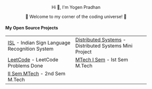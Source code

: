 <div align="center" style="background-image: url('https://gist.github.com/brettlangdon/85942af486eb79118467#file-1804270-jpg'); background-size: cover; background-position: center; padding: 20px;">
    <p>Hi 👋, I'm  Yogen Pradhan 
<!--     <p align="center">
        <a href="https://longtao.fun">
            <img src="cat.webp" width="50"/> -->
        </a>
    </p>
<!--     <p align="center">
        <a href="https://github.com/eust-w/eust-w/blob/main/README_CN.md"><span>中文</span></a>|
        <a href="https://github.com/eust-w/eust-w/blob/main/README_FR.md"><span>Français</span></a>|
        <a href="https://github.com/eust-w/eust-w/blob/main/README_RU.md"><span>Русский</span></a>|
        <a href="https://github.com/eust-w/eust-w/blob/main/README_AR.md"><span>عربي</span></a>|
        <a href="https://github.com/eust-w/eust-w/blob/main/README_JP.md"><span>日本語</span></a>|
        <a href="https://github.com/eust-w/eust-w/blob/main/README_PTBR.md"><span>Português</span></a>| -->
    </p>
    <p>🌟 Welcome to my corner of the coding universe! 🌟</p>
    <h4 align="left">My Open Source Projects</h4>
    <table align="center">
        <tr>
            <td><a href="https://github.com/ypradhan222/Indian-Sign-Language-Recognition-System">ISL</a> - Indian Sign Language Recognition System</td>
            <td><a href="https://github.com/ypradhan222/Distributed-MiniProject">Distributed Systems</a> - Distributed Systems Mini Project</td>
        </tr>
        <tr>
            <td><a href="https://github.com/ypradhan222/LeetCode-Problems-Solved">LeetCode</a> - LeetCode Problems Done</td>
            <td><a href="https://github.com/ypradhan222/mtech_code">MTech I Sem</a> - Ist Sem M.Tech</td>
        </tr>
        <tr>
            <td><a href="https://github.com/ypradhan222/II-Sem">II Sem MTech</a> - 2nd Sem M.Tech</td>
<!--             <td><a href="https://github.com/eust-w/aiPlatform">ai with wechat</a> - WeChat chat robot uses various AI</td> -->
        </tr>
<!--         <tr>
            <td><a href="https://github.com/eust-w/openai-chat-switch">chat-switch lib</a> - Chat embeddings&switch package</td>
            <td><a href="https://github.com/eust-w/govirsh">govirsh</a> - Virsh go package</td>
        </tr>
        <tr>
            <td><a href="https://github.com/eust-w/ltrobot-mimiwechat">ai chat WeChat applet</a> - Ai chat with ltrobot</td>
            <td><a href="https://github.com/eust-w/gnome-extension-wakwaka">gnome-extension-wakwaka</a> - Gnome-extension</td>
        </tr> -->
    </table>
</div>
